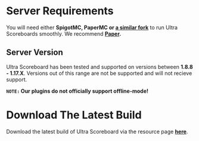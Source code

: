 # Server Requirements
You will need either **SpigotMC, PaperMC or [a similar fork](https://github.com/SpiritenHasArrived/MC/blob/main/Server_Side/server_jars.md#bukkit--a-z)** to run Ultra Scoreboards smoothly. We recommend **[Paper](https://papermc.io/downloads).**
<br>

## Server Version
Ultra Scoreboard has been tested and supported on versions between **1.8.8 - 1.17.X**. Versions out of this range are not be supported and will not recieve support.
<br>

**`NOTE:` Our plugins do not officially support offline-mode!**
<br>

# Download The Latest Build
Download the latest build of Ultra Scoreboard via the resource page **[here](https://www.spigotmc.org/resources/ultra-scoreboards.93726/)**.
